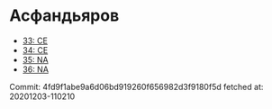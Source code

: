 # Асфандьяров
- [33: CE](33.md)
- [34: CE](34.md)
- [35: NA](35.md)
- [36: NA](36.md)

Commit: 4fd9f1abe9a6d06bd919260f656982d3f9180f5d
 fetched at: 20201203-110210
